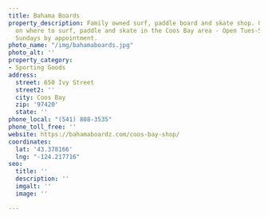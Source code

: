 ```yaml
---
title: Bahama Boards
property_description: Family owned surf, paddle board and skate shop. Great advice
  on where to surf, paddle and skate in the Coos Bay area - Open Tues-Sat 10am-5pm,
  Sundays by appointment.
photo_name: "/img/bahamaboards.jpg"
photo_alt: ''
property_category:
- Sporting Goods
address:
  street: 650 Ivy Street
  street2: ''
  city: Coos Bay
  zip: '97420'
  state: ''
phone_local: "(541) 808-3535"
phone_toll_free: ''
website: https://bahamaboardz.com/coos-bay-shop/
coordinates:
  lat: '43.378166'
  lng: "-124.217716"
seo:
  title: ''
  description: ''
  imgalt: ''
  image: ''

---
```

